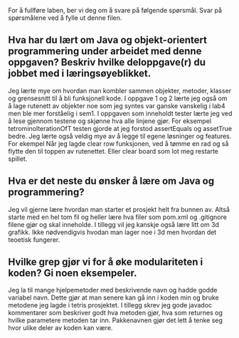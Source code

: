 For å fullføre laben, ber vi deg om å svare på følgende spørsmål. Svar på spørsmålene ved å fylle ut denne filen.

## Hva har du lært om Java og objekt-orientert programmering under arbeidet med denne oppgaven? Beskriv hvilke deloppgave(r) du jobbet med i læringsøyeblikket.

<!-- ditt svar her -->

Jeg lærte mye om hvordan man kombler sammen objekter, metoder, klasser og grensesnitt til å bli funksjonell kode. I oppgave 1 og 2 lærte jeg også om å lage rutenett av objekter noe som jeg syntes var ganske vanskelig i lab4 men ble mer forståelig i sem1. I oppgaven som inneholdt tester lærte jeg ved å lese gjennom testene og skjønne hva alle linjene gjør. For eksempel tetrominoIterationOfT testen gjorde at jeg forstod assertEquals og assetTrue bedre. Jeg lærte også veldig mye av å legge til egene løsninger og features. For ekempel Når jeg lagde clear row funksjonen, ved å tømme en rad og så flytte den til toppen av rutenettet. Eller clear board som lot meg restarte spillet.

## Hva er det neste du ønsker å lære om Java og programmering?

<!-- ditt svar her -->

Jeg vil gjerne lære hvordan man starter et prosjekt helt fra bunnen av. Altså starte med en hel tom fil og heller lære hva filer som pom.xml og .gitignore filene gjør og skal inneholde. I tillegg vil jeg kanskje også lære litt om 3d grafikk. Ikke nødvendigvis hvodan man lager noe i 3d men hvordan det teoetisk fungerer.

## Hvilke grep gjør vi for å øke modulariteten i koden? Gi noen eksempeler.

<!-- ditt svar her  -->

Jeg la til mange hjelpemetoder med beskrivende navn og hadde godde variabel navn. Dette gjør at man senere kan gå inn i koden min og bruke metodene jeg lagde i tetris prosjektet. I tillegg skrev jeg gode javadoc kommentarer som beskriver godt hva metoden gjør, hva som returnes og hvilke parametere metoden tar inn. Pakkenavnen gjør det lett å tenke seg hvor ulike deler av koden kan være.
